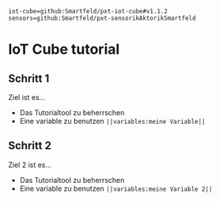 ```package
iot-cube=github:Smartfeld/pxt-iot-cube#v1.1.2
sensors=github:Smartfeld/pxt-sensorikAktorikSmartfeld
```
# IoT Cube tutorial

## Schritt 1

Ziel ist es...

* Das Tutorialtool zu beherrschen
* Eine variable zu benutzen ``||variables:meine Variable||`` 


## Schritt 2

Ziel 2 ist es...

* Das Tutorialtool zu beherrschen
* Eine variable zu benutzen ``||variables:meine Variable 2||`` 



